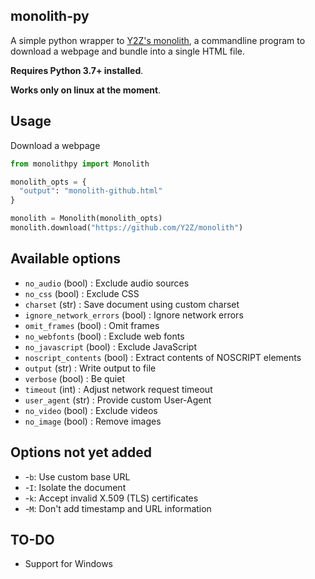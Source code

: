 ## monolith-py
A simple python wrapper to [Y2Z's monolith](https://github.com/Y2Z/monolith), a commandline program to download a webpage and bundle into a single HTML file.

**Requires Python 3.7+ installed**.

**Works only on linux at the moment**.

## Usage
Download a webpage
```python
from monolithpy import Monolith

monolith_opts = {
  "output": "monolith-github.html"
}

monolith = Monolith(monolith_opts)
monolith.download("https://github.com/Y2Z/monolith")
```

## Available options
- `no_audio` (bool) : Exclude audio sources
- `no_css` (bool) : Exclude CSS
- `charset` (str) : Save document using custom charset
- `ignore_network_errors` (bool) : Ignore network errors
- `omit_frames` (bool) : Omit frames
- `no_webfonts` (bool) : Exclude web fonts
- `no_javascript` (bool) : Exclude JavaScript
- `noscript_contents` (bool) : Extract contents of NOSCRIPT elements
- `output` (str) : Write output to file
- `verbose` (bool) : Be quiet
- `timeout` (int) : Adjust network request timeout
- `user_agent` (str) : Provide custom User-Agent
- `no_video` (bool) : Exclude videos
- `no_image` (bool) : Remove images

## Options not yet added
- -`b`: Use custom base URL
- -`I`: Isolate the document
- -`k`: Accept invalid X.509 (TLS) certificates
- -`M`: Don't add timestamp and URL information

## TO-DO
- Support for Windows